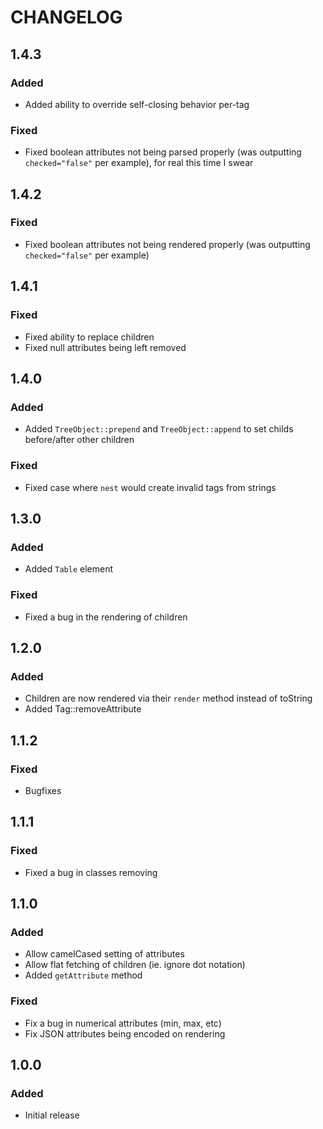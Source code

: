 # CHANGELOG

## 1.4.3

### Added

- Added ability to override self-closing behavior per-tag

### Fixed

- Fixed boolean attributes not being parsed properly (was outputting `checked="false"` per example), for real this time I swear

## 1.4.2

### Fixed

- Fixed boolean attributes not being rendered properly (was outputting `checked="false"` per example)

## 1.4.1

### Fixed

- Fixed ability to replace children
- Fixed null attributes being left removed

## 1.4.0

### Added

- Added `TreeObject::prepend` and `TreeObject::append` to set childs before/after other children

### Fixed

- Fixed case where `nest` would create invalid tags from strings

## 1.3.0

### Added

- Added `Table` element

### Fixed

- Fixed a bug in the rendering of children

## 1.2.0

### Added

- Children are now rendered via their `render` method instead of toString
- Added Tag::removeAttribute

## 1.1.2

### Fixed

- Bugfixes

## 1.1.1

### Fixed

- Fixed a bug in classes removing

## 1.1.0

### Added

- Allow camelCased setting of attributes
- Allow flat fetching of children (ie. ignore dot notation)
- Added `getAttribute` method

### Fixed

- Fix a bug in numerical attributes (min, max, etc)
- Fix JSON attributes being encoded on rendering

## 1.0.0

### Added

- Initial release

